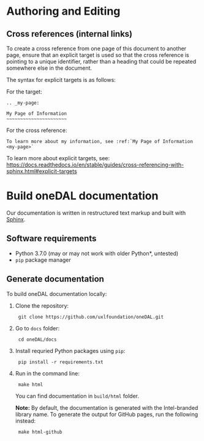 <!-- file: README.md
******************************************************************************
* Copyright 2014 Intel Corporation
*
* Licensed under the Apache License, Version 2.0 (the "License");
* you may not use this file except in compliance with the License.
* You may obtain a copy of the License at
*
*     http://www.apache.org/licenses/LICENSE-2.0
*
* Unless required by applicable law or agreed to in writing, software
* distributed under the License is distributed on an "AS IS" BASIS,
* WITHOUT WARRANTIES OR CONDITIONS OF ANY KIND, either express or implied.
* See the License for the specific language governing permissions and
* limitations under the License.
*******************************************************************************/-->

# Authoring and Editing

## Cross references (internal links)

To create a cross reference from one page of this document to another page,
ensure that an explicit target is used so that the cross reference is pointing
to a unique identifier, rather than a heading that could be repeated somewhere
else in the document.

The syntax for explicit targets is as follows:

For the target:

```none
.. _my-page:

My Page of Information
~~~~~~~~~~~~~~~~~~~~~~

```


For the cross reference:

```none
To learn more about my information, see :ref:`My Page of Information <my-page>`
```

To learn more about explicit targets, see:
<https://docs.readthedocs.io/en/stable/guides/cross-referencing-with-sphinx.html#explicit-targets>


# Build oneDAL documentation

Our documentation is written in restructured text markup and built with [Sphinx](http://www.sphinx-doc.org/en/master/).

## Software requirements

- Python 3.7.0 (may or may not work with older Python*, untested)
- `pip` package manager

## Generate documentation

To build oneDAL documentation locally:

1. Clone the repository:

		git clone https://github.com/uxlfoundation/oneDAL.git

2. Go to `docs` folder:

		cd oneDAL/docs

3. Install requried Python packages using `pip`:

		pip install -r requirements.txt

4. Run in the command line:

		make html

	You can find documentation in `build/html` folder.

	**Note:** By default, the documentation is generated with the Intel-branded library name.
	To generate the output for GitHub pages, run the following instead:

		make html-github